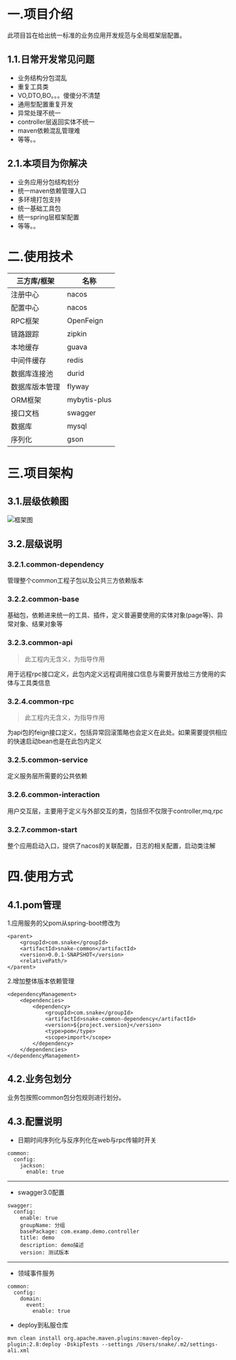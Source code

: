 # 一.项目介绍
此项目旨在给出统一标准的业务应用开发规范与全局框架层配置。
  
## 1.1.日常开发常见问题
- 业务结构分包混乱
- 重复工具类
- VO,DTO,BO。。。傻傻分不清楚
- 通用型配置重复开发
- 异常处理不统一
- controller层返回实体不统一
- maven依赖混乱管理难
- 等等。。

## 2.1.本项目为你解决
- 业务应用分包结构划分
- 统一maven依赖管理入口
- 多环境打包支持
- 统一基础工具包
- 统一spring层框架配置
- 等等。。

# 二.使用技术
三方库/框架 | 名称
---|---
注册中心 | nacos
配置中心 | nacos
RPC框架 | OpenFeign
链路跟踪 | zipkin
本地缓存 | guava
中间件缓存 | redis
数据库连接池 | durid
数据库版本管理 | flyway
ORM框架 | mybytis-plus
接口文档 | swagger
数据库 | mysql
序列化 | gson

# 三.项目架构
## 3.1.层级依赖图
![框架图](./doc/ArchitectureLevel.png)
## 3.2.层级说明
### 3.2.1.common-dependency
管理整个common工程子包以及公共三方依赖版本

### 3.2.2.common-base
基础包，依赖进来统一的工具、插件，定义普遍要使用的实体对象(page等)、异常对象、结果对象等

### 3.2.3.common-api
> 此工程内无含义，为指导作用

用于远程rpc接口定义，此包内定义远程调用接口信息与需要开放给三方使用的实体与工具类信息

### 3.2.4.common-rpc
> 此工程内无含义，为指导作用

为api包的feign接口定义，包括异常回滚策略也会定义在此处。如果需要提供相应的快速启动bean也是在此包内定义

### 3.2.5.common-service
定义服务层所需要的公共依赖

### 3.2.6.common-interaction
用户交互层，主要用于定义与外部交互的类，包括但不仅限于controller,mq,rpc

### 3.2.7.common-start
整个应用启动入口，提供了nacos的关联配置，日志的相关配置，启动类注解

# 四.使用方式
## 4.1.pom管理
1.应用服务的父pom从spring-boot修改为

```
<parent>
    <groupId>com.snake</groupId>
    <artifactId>snake-common</artifactId>
    <version>0.0.1-SNAPSHOT</version>
    <relativePath/>
</parent>
```

2.增加整体版本依赖管理

```
<dependencyManagement>
    <dependencies>
        <dependency>
            <groupId>com.snake</groupId>
            <artifactId>snake-common-dependency</artifactId>
            <version>${project.version}</version>
            <type>pom</type>
            <scope>import</scope>
        </dependency>
    </dependencies>
</dependencyManagement>
```

## 4.2.业务包划分
业务包按照common包分包规则进行划分。

## 4.3.配置说明
- 日期时间序列化与反序列化在web与rpc传输时开关

```
common:
  config:
    jackson:
      enable: true
```


---
- swagger3.0配置

```
swagger:
  config:
    enable: true
    groupName: 分组
    basePackage: com.examp.demo.controller
    title: demo
    description: demo描述
    version: 测试版本
```

---

- 领域事件服务

```
common:
  config:
    domain:
      event:
        enable: true
```

- deploy到私服仓库

```
mvn clean install org.apache.maven.plugins:maven-deploy-plugin:2.8:deploy -DskipTests --settings /Users/snake/.m2/settings-ali.xml

```
